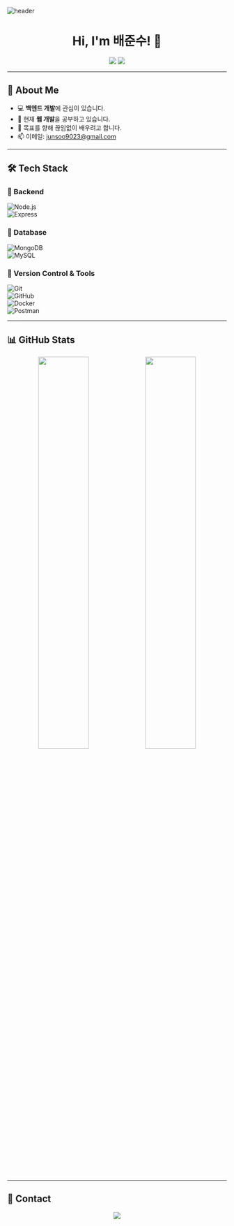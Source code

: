 ![header](https://capsule-render.vercel.app/api?type=rect&color=gradient&height=100&section=header&text=Bae-JunSoo's%20GitHub&fontSize=30&fontColor=ffffff)

<h1 align="center">Hi, I'm 배준수! 👋</h1>

<p align="center">
  <a href="mailto:junsoo9023@gmail.com"><img src="https://img.shields.io/badge/Email-D14836?style=flat-square&logo=gmail&logoColor=white"/></a>
  <a href="https://github.com/Bae-JunSoo"><img src="https://img.shields.io/badge/GitHub-181717?style=flat-square&logo=github&logoColor=white"/></a>
</p>

---

## 🚀 About Me  

- 💻 **백엔드 개발**에 관심이 있습니다.  
- 🌱 현재 **웹 개발**을 공부하고 있습니다.  
- 💬 목표를 향해 끊임없이 배우려고 합니다.
- 📫 이메일: [junsoo9023@gmail.com](mailto:junsoo9023@gmail.com)  

---

## 🛠 Tech Stack  

### 🔹 Backend  
![Node.js](https://img.shields.io/badge/Node.js-339933?style=flat-square&logo=Node.js&logoColor=ffffff)  
![Express](https://img.shields.io/badge/Express-000000?style=flat-square&logo=Express&logoColor=ffffff)  

### 🔹 Database  
![MongoDB](https://img.shields.io/badge/MongoDB-47A248?style=flat-square&logo=MongoDB&logoColor=ffffff)  
![MySQL](https://img.shields.io/badge/MySQL-4479A1?style=flat-square&logo=MySQL&logoColor=ffffff)  

### 🔹 Version Control & Tools  
![Git](https://img.shields.io/badge/Git-F05032?style=flat-square&logo=Git&logoColor=ffffff)  
![GitHub](https://img.shields.io/badge/GitHub-181717?style=flat-square&logo=GitHub&logoColor=ffffff)  
![Docker](https://img.shields.io/badge/Docker-2496ED?style=flat-square&logo=Docker&logoColor=ffffff)  
![Postman](https://img.shields.io/badge/Postman-FF6C37?style=flat-square&logo=Postman&logoColor=ffffff)  

---

## 📊 GitHub Stats  

<p align="center">
  <img src="https://github-readme-stats.vercel.app/api?username=Bae-JunSoo&show_icons=true&theme=radical" width="48%" />
  <img src="https://github-readme-streak-stats.herokuapp.com/?user=Bae-JunSoo&theme=radical" width="48%" />
</p>

---

## 🔗 Contact  

<p align="center">
  <a href="mailto:junsoo9023@gmail.com"><img src="https://img.shields.io/badge/Gmail-D14836?style=for-the-badge&logo=gmail&logoColor=white"/></a>
</p>
